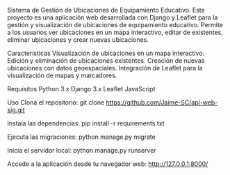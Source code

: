 Sistema de Gestión de Ubicaciones de Equipamiento Educativo.
Este proyecto es una aplicación web desarrollada con Django y Leaflet para la gestión y visualización de ubicaciones de equipamiento educativo. Permite a los usuarios ver ubicaciones en un mapa interactivo, editar de existentes, eliminar ubicaciones y crear nuevas ubicaciones.

Características
Visualización de ubicaciones en un mapa interactivo.
Edición y eliminación de ubicaciones existentes.
Creación de nuevas ubicaciones con datos geoespaciales.
Integración de Leaflet para la visualización de mapas y marcadores.

Requisitos
Python 3.x
Django 3.x
Leaflet
JavaScript

Uso
Clona el repositorio:
git clone https://github.com/Jaime-SC/api-web-sig.git

Instala las dependencias:
pip install -r requirements.txt

Ejecuta las migraciones:
python manage.py migrate

Inicia el servidor local:
python manage.py runserver

Accede a la aplicación desde tu navegador web:
http://127.0.0.1:8000/
